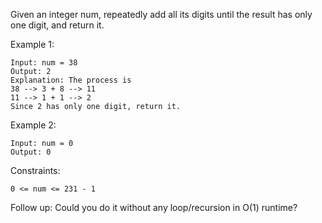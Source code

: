 Given an integer num, repeatedly add all its digits until the result has only one digit, and return it.



Example 1:

    Input: num = 38
    Output: 2
    Explanation: The process is
    38 --> 3 + 8 --> 11
    11 --> 1 + 1 --> 2
    Since 2 has only one digit, return it.

Example 2:

    Input: num = 0
    Output: 0



Constraints:

    0 <= num <= 231 - 1



Follow up: Could you do it without any loop/recursion in O(1) runtime?
